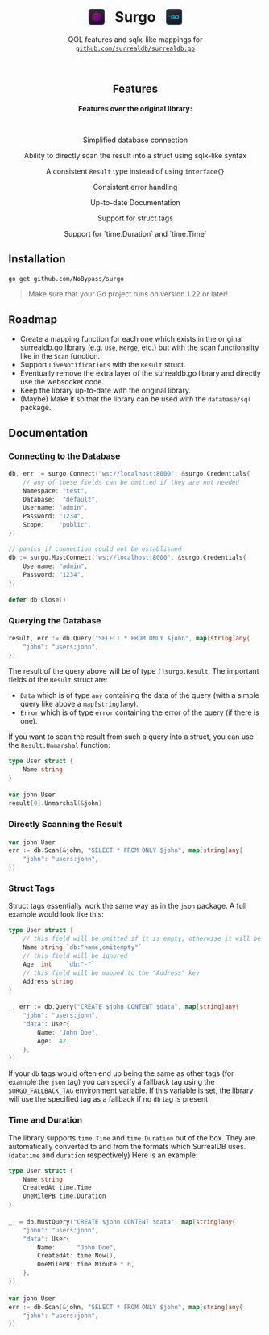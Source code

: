 <br />

<h1 align="center">
<img width=32 style="transform: translateY(6px)" src="https://raw.githubusercontent.com/surrealdb/icons/main/surreal.svg" />
&nbsp; Surgo &nbsp;
<img width=32 style="transform: translateY(6px)" src="https://raw.githubusercontent.com/surrealdb/icons/main/golang.svg" />
</h1>
<p align=center>QOL features and sqlx-like mappings for <code><a href="https://github.com/surrealdb/surrealdb.go">github.com/surrealdb/surrealdb.go</a></code></p>

<br />

<h2 align=center>Features</h2>
<p align=center><b>Features over the original library:</b></p>
<br />
<p align="center">Simplified database connection</p>
<p align="center">Ability to directly scan the result into a struct using sqlx-like syntax</p>
<p align="center">A consistent <code>Result</code> type instead of using <code>interface{}</code></p>
<p align="center">Consistent error handling</p>
<p align="center">Up-to-date Documentation</p>
<p align="center">Support for struct tags</p>
<p align="center">Support for `time.Duration` and `time.Time`</p>

## Installation
```bash
go get github.com/NoBypass/surgo
```
> Make sure that your Go project runs on version 1.22 or later!

## Roadmap
- Create a mapping function for each one which exists in the original surrealdb.go library (e.g. `Use`, `Merge`, etc.) but with the scan functionality like in the `Scan` function.
- Support `LiveNotifications` with the `Result` struct.
- Eventually remove the extra layer of the surrealdb.go library and directly use the websocket code.
- Keep the library up-to-date with the original library.
- (Maybe) Make it so that the library can be used with the `database/sql` package.

## Documentation

### Connecting to the Database

```go
db, err := surgo.Connect("ws://localhost:8000", &surgo.Credentials{
    // any of these fields can be omitted if they are not needed
    Namespace: "test",
    Database:  "default",
    Username: "admin",
    Password: "1234", 
	Scope:    "public",
})
```

```go
// panics if connection could not be established
db := surgo.MustConnect("ws://localhost:8000", &surgo.Credentials{
    Username: "admin",
    Password: "1234",
})

defer db.Close()
```

### Querying the Database

```go
result, err := db.Query("SELECT * FROM ONLY $john", map[string]any{
	"john": "users:john",
})
```

The result of the query above will be of type `[]surgo.Result`. The important fields of the `Result` struct are:
- `Data` which is of type `any` containing the data of the query (with a simple query like above a `map[string]any`).
- `Error` which is of type `error` containing the error of the query (if there is one).

If you want to scan the result from such a query into a struct, you can use the `Result.Unmarshal` function:

```go
type User struct {
    Name string
}

var john User
result[0].Unmarshal(&john)
```

### Directly Scanning the Result

```go
var john User
err := db.Scan(&john, "SELECT * FROM ONLY $john", map[string]any{
    "john": "users:john",
})
```

### Struct Tags
Struct tags essentially work the same way as in the `json` package. A full example would look like this:

```go
type User struct {
	// this field will be omitted if it is empty, otherwise it will be mapped to the "name" key
    Name string `db:"name,omitempty"`
	// this field will be ignored
    Age  int    `db:"-"`
    // this field will be mapped to the "Address" key
	Address string
}

_, err := db.Query("CREATE $john CONTENT $data", map[string]any{
    "john": "users:john",
	"data": User{
        Name: "John Doe",
        Age:  42,
    },
})
```

If your `db` tags would often end up being the same as other tags (for example the `json` tag) you can specify a
fallback tag using the `SURGO_FALLBACK_TAG` environment variable. If this variable is set, the library will use the
specified tag as a fallback if no `db` tag is present.

### Time and Duration
The library supports `time.Time` and `time.Duration` out of the box. They are automatically converted to and from the
formats which SurrealDB uses. (`datetime` and `duration` respectively) Here is an example:

```go
type User struct {
    Name string
    CreatedAt time.Time
    OneMilePB time.Duration
}

_, = db.MustQuery("CREATE $john CONTENT $data", map[string]any{
    "john": "users:john",
    "data": User{
        Name:      "John Doe",
        CreatedAt: time.Now(),
		OneMilePB: time.Minute * 6,
    },
})

var john User
err := db.Scan(&john, "SELECT * FROM ONLY $john", map[string]any{
    "john": "users:john",
})
```
